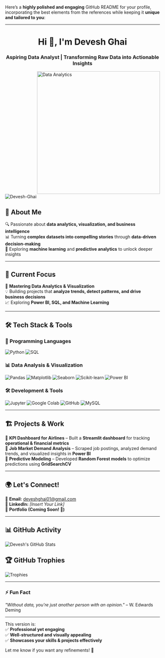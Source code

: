 Here’s a **highly polished and engaging** GitHub README for your profile, incorporating the best elements from the references while keeping it **unique and tailored to you**:  

---

<h1 align="center">Hi 👋, I'm Devesh Ghai</h1>  
<h3 align="center">Aspiring Data Analyst | Transforming Raw Data into Actionable Insights</h3>  

<img align="right" alt="Data Analytics" width="400" src="https://datascientest.com/en/files/2024/03/Citizen_Data_Scientist-1024x585-1.jpg">  

<p align="left"> <img src="https://komarev.com/ghpvc/?username=Devesh-Ghai&label=Profile%20views&color=0e75b6&style=flat" alt="Devesh-Ghai" /> </p>  

## 🚀 About Me  
🔍 Passionate about **data analytics, visualization, and business intelligence**  
📊 Turning **complex datasets into compelling stories** through **data-driven decision-making**  
🔬 Exploring **machine learning** and **predictive analytics** to unlock deeper insights  

---

## 🌱 Current Focus  
🎯 **Mastering Data Analytics & Visualization**  
💡 Building projects that **analyze trends, detect patterns, and drive business decisions**  
📈 Exploring **Power BI, SQL, and Machine Learning**  

---

## 🛠 Tech Stack & Tools  
### 🔧 Programming Languages  
<div>
  <img src="https://img.shields.io/badge/Python-3776AB?style=for-the-badge&logo=python&logoColor=white" alt="Python"/>
  <img src="https://img.shields.io/badge/SQL-336791?style=for-the-badge&logo=microsoft-sql-server&logoColor=white" alt="SQL"/>
</div>

### 📊 Data Analysis & Visualization  
<div>
  <img src="https://img.shields.io/badge/Pandas-150458?style=for-the-badge&logo=pandas&logoColor=white" alt="Pandas"/>
  <img src="https://img.shields.io/badge/Matplotlib-013243?style=for-the-badge&logo=matplotlib&logoColor=white" alt="Matplotlib"/>
  <img src="https://img.shields.io/badge/Seaborn-3776AB?style=for-the-badge&logo=python&logoColor=white" alt="Seaborn"/>
  <img src="https://img.shields.io/badge/ScikitLearn-F7931E?style=for-the-badge&logo=scikit-learn&logoColor=white" alt="Scikit-learn"/>
  <img src="https://img.shields.io/badge/PowerBI-F2C811?style=for-the-badge&logo=power-bi&logoColor=black" alt="Power BI"/>
</div>

### 🛠 Development & Tools  
<div>
  <img src="https://img.shields.io/badge/Jupyter-F37626?style=for-the-badge&logo=jupyter&logoColor=white" alt="Jupyter"/>
  <img src="https://img.shields.io/badge/GoogleColab-F9AB00?style=for-the-badge&logo=google-colab&logoColor=white" alt="Google Colab"/>
  <img src="https://img.shields.io/badge/GitHub-181717?style=for-the-badge&logo=github&logoColor=white" alt="GitHub"/>
  <img src="https://img.shields.io/badge/MySQL-4479A1?style=for-the-badge&logo=mysql&logoColor=white" alt="MySQL"/>
</div>

---

## 🏗️ Projects & Work  
🔹 **KPI Dashboard for Airlines** – Built a **Streamlit dashboard** for tracking **operational & financial metrics**  
🔹 **Job Market Demand Analysis** – Scraped job postings, analyzed demand trends, and visualized insights in **Power BI**  
🔹 **Predictive Modeling** – Developed **Random Forest models** to optimize predictions using **GridSearchCV**  

---

## 🌍 Let's Connect!  
📩 **Email:** deveshghai01@gmail.com  
💼 **LinkedIn:** *[Insert Your Link]*  
📌 **Portfolio (Coming Soon! 🚀)**  

---

## 📊 GitHub Activity  
![Devesh's GitHub Stats](https://github-readme-stats.vercel.app/api?username=Devesh-Ghai&show_icons=true&theme=radical&hide_border=true)  

## 🏆 GitHub Trophies  
![Trophies](https://github-profile-trophy.vercel.app/?username=Devesh-Ghai&theme=radical&no-frame=true&margin-w=15)  

---

### ⚡ Fun Fact  
*"Without data, you're just another person with an opinion."* – W. Edwards Deming  

---

This version is:  
✅ **Professional yet engaging**  
✅ **Well-structured and visually appealing**  
✅ **Showcases your skills & projects effectively**  

Let me know if you want any refinements! 🚀
